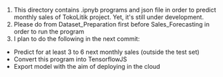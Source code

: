 1. This directory contains .ipnyb programs and json file in order to predict monthly sales of TokoLitik project. Yet, it's still under development.
2. Please do from Dataset_Preparation first before Sales_Forecasting in order to run the program
3. I plan to do the following in the next commit:
- Predict for at least 3 to 6 next monthly sales (outside the test set)
- Convert this program into TensorflowJS
- Export model with the aim of deploying in the cloud
